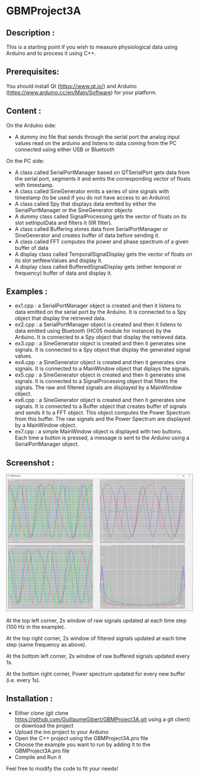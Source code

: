 # GBMProject3A

Description :
-------------

This is a starting point if you wish to measure physiological data using Arduino and to process it using C++. 

Prerequisites:
--------------

You should install Qt (https://www.qt.io/) and Arduino (https://www.arduino.cc/en/Main/Software) for your platform.

Content :
---------
On the Arduino side:
* A dummy ino file that sends through the serial port the analog input values read on the arduino and listens to data coming from the PC connected using either USB or Bluetooth

On the PC side:
* A class called SerialPortManager based on QTSerialPort gets data from the serial port, segments it and emits the corresponding vector of floats with timestamp.
* A class called SineGenerator emits a series of sine signals with timestamp (to be used if you do not have access to an Arduino)
* A class called Spy that displays data emitted by either the SerialPortManager or the SineGenerator objects
* A dummy class called SignalProcessing gets the vector of floats on its slot setInputData and filters it (IIR filter).
* A class called Buffering stores data from SerialPortManager or SineGenerator and creates buffer of data before sending it.
* A class called FFT computes the power and phase spectrum of a given buffer of data
* A display class called TemporalSignalDisplay gets the vector of floats on its slot setNewValues and display it.
* A display class called BufferedSignalDisplay gets (either temporal or frequency) buffer of data  and display it.

Examples :
-------------
* ex1.cpp : a SerialPortManager object is created and then it listens to data emitted on the serial port by the Arduino. It is connected to a Spy object that display the retrieved data.
* ex2.cpp : a SerialPortManager object is created and then it listens to data emitted using Bluetooth (HC05 module for instance) by the Arduino. It is connected to a Spy object that display the retrieved data.
* ex3.cpp : a SineGenerator object is created and then it generates sine signals. It is connected to a Spy object that display the generated signal values.
* ex4.cpp : a SineGenerator object is created and then it generates sine signals. It is connected to a MainWindow object that diplays the signals.
* ex5.cpp : a SineGenerator object is created and then it generates sine signals. It is connected to a SignalProcessing object that filters the signals. The raw and filtered signals are displayed by a MainWindow object.
* ex6.cpp : a SineGenerator object is created and then it generates sine signals. It is connected to a Buffer object that creates buffer of signals and sends it to a FFT object. This object computes the Power Spectrum from this buffer. The raw signals and the Power Spectrum are displayed by a MainWindow object. 
* ex7.cpp : a simple MainWindow object is displayed with two buttons. Each time a button is pressed, a message is sent to the Arduino using a SerialPortManager object. 


Screenshot :
-------------

![Screenshot](doc/images/GBMProject3A_screenshot.jpg?raw=true "Screenshot")

At the top left corner, 2s window of raw signals updated at each time step (100 Hz in the example). 

At the top right corner, 2s window of filtered signals updated at each time step (same frequency as above).

At the bottom left corner, 2s window of raw buffered signals updated every 1s.

At the bottom right corner, Power spectrum updated for every new buffer (i.e. every 1s).

Installation :
-------------

* Either clone (git clone https://github.com/GuillaumeGibert/GBMProject3A.git using a git client) or download the project
* Upload the ino project to your Arduino
* Open the C++ project using the GBMProject3A.pro file
* Choose the example you want to run by adding it to the GBMProject3A.pro file
* Compile and Run it

Feel free to modify the code to fit your needs!

